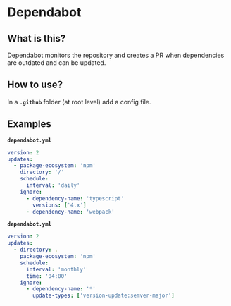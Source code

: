 # Dependabot

## What is this?

Dependabot monitors the repository and creates a PR when dependencies are outdated and can be updated.

## How to use?

In a **`.github`** folder (at root level) add a config file.

## Examples

**`dependabot.yml`**

```yml
version: 2
updates:
  - package-ecosystem: 'npm'
    directory: '/'
    schedule:
      interval: 'daily'
    ignore:
      - dependency-name: 'typescript'
        versions: ['4.x']
      - dependency-name: 'webpack'
```

**`dependabot.yml`**

```yml
version: 2
updates:
  - directory: .
    package-ecosystem: 'npm'
    schedule:
      interval: 'monthly'
      time: '04:00'
    ignore:
      - dependency-name: '*'
        update-types: ['version-update:semver-major']
```
